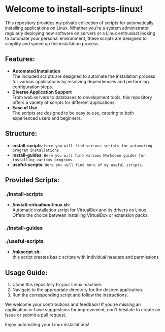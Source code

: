 # Welcome to install-scripts-linux!

This repository provides my private collection of scripts for automatically installing applications on Linux. Whether you're a system administrator regularly deploying new software on servers or a Linux enthusiast looking to automate your personal environment, these scripts are designed to simplify and speed up the installation process.

## Features:
- **Automated Installation**  
  The included scripts are designed to automate the installation process for various applications by resolving dependencies and performing configuration steps.
- **Diverse Application Support**  
  From web servers to databases to development tools, this repository offers a variety of scripts for different applications.
- **Ease of Use**  
  The scripts are designed to be easy to use, catering to both experienced users and beginners.

## Structure:
- **install-scripts**: `Here you will find various scripts for automating program installations.`
- **install-guides**: `Here you will find various Markdown guides for installing various programs.`
- **useful-scripts**: `Here you will find more of my useful scripts.`

## Provided Scripts:
### ./install-scripts 
- **/install-virtualbox-linux.sh**:  
  Automatic installation script for VirtualBox and its drivers on Linux. Offers the choice between installing VirtualBox or extension packs.

### ./install-guides

### ./useful-scripts
- **/mkscript.sh**:  
  this script creates basic scripts with individual headers and permissions


## Usage Guide:
1. Clone this repository to your Linux machine.
2. Navigate to the appropriate directory for the desired application.
3. Run the corresponding script and follow the instructions.

We welcome your contributions and feedback! If you're missing an application or have suggestions for improvement, don't hesitate to create an issue or submit a pull request.

Enjoy automating your Linux installations!
